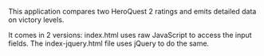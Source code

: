 This application compares two HeroQuest 2 ratings and emits
detailed data on victory levels.

It comes in 2 versions: index.html uses raw JavaScript to
access the input fields.  The index-jquery.html file uses
jQuery to do the same.
